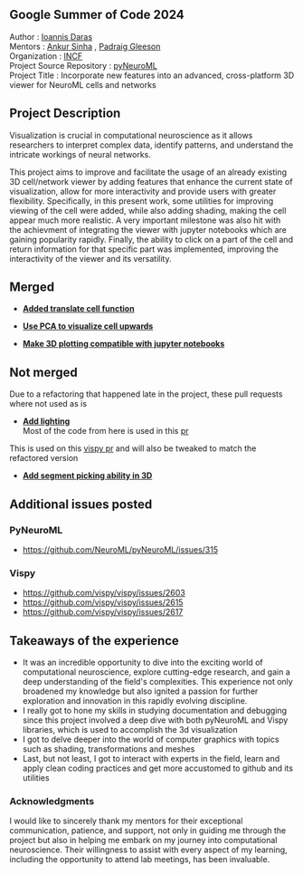 ## Google Summer of Code 2024 
Author : [Ioannis Daras](https://github.com/lej0hn) <br/>
Mentors : [Ankur Sinha](https://github.com/sanjayankur31) , [Padraig Gleeson](https://github.com/pgleeson) <br/>
Organization : [INCF](https://www.incf.org/) <br/>
Project Source Repository : [pyNeuroML](https://github.com/NeuroML/pyNeuroML) <br/>
Project Title : Incorporate new features into an advanced, cross-platform 3D viewer for NeuroML cells and networks  <br/>

## Project Description
Visualization is crucial in computational neuroscience as it allows researchers to interpret complex data, identify patterns, and understand the intricate workings of neural networks.

This project aims to improve and facilitate the usage of an already existing 3D cell/network viewer by adding features that enhance the current state of visualization, allow for more interactivity and provide users with greater flexibility. Specifically, in this present work, some utilities for improving viewing of the cell were added, while also adding shading, making the cell appear much more realistic. A very important milestone was also hit with the achievment of integrating the viewer with jupyter notebooks which are gaining popularity rapidly. Finally, the ability to click on a part of the cell and return information for that specific part was implemented, improving the interactivity of the viewer and its versatility. 



## Merged
* **[Added translate cell function](https://github.com/NeuroML/pyNeuroML/pull/367)** <br/>

* **[Use PCA to visualize cell upwards](https://github.com/NeuroML/pyNeuroML/pull/379)** <br/>

* **[Make 3D plotting compatible with jupyter notebooks](https://github.com/NeuroML/pyNeuroML/pull/399)** <br/>

## Not merged <br/>

Due to a refactoring that happened late in the project, these pull requests where not used as is 
* **[Add lighting](https://github.com/NeuroML/pyNeuroML/pull/405)** <br/>
Most of the code from here is used in this [pr](https://github.com/NeuroML/pyNeuroML/commit/562c8249516ad8b15307a6f0e4345c6edaf62a4b) <br/> 


This is used on this [vispy pr](https://github.com/vispy/vispy/pull/2619)  and will also be tweaked to match the refactored version<br/>
* **[Add segment picking ability in 3D](https://github.com/NeuroML/pyNeuroML/pull/420)** <br/>

## Additional issues posted
### PyNeuroML
* https://github.com/NeuroML/pyNeuroML/issues/315 <br/>

### Vispy
* https://github.com/vispy/vispy/issues/2603 <br/>
* https://github.com/vispy/vispy/issues/2615 <br/>
* https://github.com/vispy/vispy/issues/2617 <br/>

## Takeaways of the experience
* It was an incredible opportunity to dive into the exciting world of computational neuroscience, explore cutting-edge research, and gain a deep understanding of the field's complexities. This experience not only broadened my knowledge but also ignited a passion for further exploration and innovation in this rapidly evolving discipline.
* I really got to hone my skills in studying documentation and debugging since this project involved a deep dive with both pyNeuroML and Vispy libraries, which is used to accomplish the 3d visualization
* I got to delve deeper into the world of computer graphics with topics such as shading, transformations and meshes
* Last, but not least, I got to interact with experts in the field, learn and apply clean coding practices and get more accustomed to github and its utilities

### Acknowledgments
I would like to sincerely thank my mentors for their exceptional communication, patience, and support, not only in guiding me through the project but also in helping me embark on my journey into computational neuroscience. Their willingness to assist with every aspect of my learning, including the opportunity to attend lab meetings, has been invaluable.
